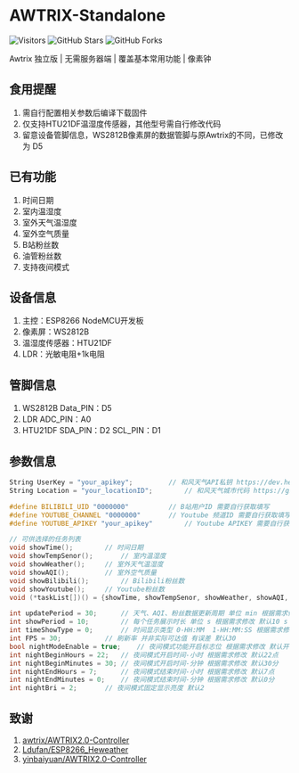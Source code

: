 # AWTRIX-Standalone
![Visitors](https://visitor-badge.glitch.me/badge?page_id=zys91.AWTRIX-Standalone)
![GitHub Stars](https://img.shields.io/github/stars/zys91/AWTRIX-Standalone.svg?style=flat-square&label=Stars&logo=github)
![GitHub Forks](https://img.shields.io/github/forks/zys91/AWTRIX-Standalone.svg?style=flat-square&label=Forks&logo=github)

Awtrix 独立版 | 无需服务器端 | 覆盖基本常用功能 | 像素钟

## 食用提醒

1. 需自行配置相关参数后编译下载固件
2. 仅支持HTU21DF温湿度传感器，其他型号需自行修改代码
3. 留意设备管脚信息，WS2812B像素屏的数据管脚与原Awtrix的不同，已修改为 D5

## 已有功能
1. 时间日期
2. 室内温湿度
3. 室外天气温湿度
4. 室外空气质量
5. B站粉丝数
6. 油管粉丝数
7. 支持夜间模式

## 设备信息
1. 主控：ESP8266 NodeMCU开发板
2. 像素屏：WS2812B
3. 温湿度传感器：HTU21DF
4. LDR：光敏电阻+1k电阻

## 管脚信息
1. WS2812B		Data_PIN：D5
2. LDR			ADC_PIN：A0
3. HTU21DF		SDA_PIN：D2	SCL_PIN：D1

## 参数信息
```C
String UserKey = "your_apikey";			// 和风天气API私钥 https://dev.heweather.com/docs/start/ 需要自行申请
String Location = "your_locationID";		// 和风天气城市代码 https://github.com/qwd/LocationList/blob/master/China-City-List-latest.csv Location_ID 需要自行查询

#define BILIBILI_UID "0000000"			// B站用户ID 需要自行获取填写
#define YOUTUBE_CHANNEL "0000000"		// Youtube 频道ID 需要自行获取填写
#define YOUTUBE_APIKEY "your_apikey"		// Youtube APIKEY 需要自行获取填写

// 可供选择的任务列表
void showTime();		// 时间日期
void showTempSenor();		// 室内温湿度
void showWeather();		// 室外天气温湿度
void showAQI();			// 室外空气质量
void showBilibili();		// Bilibili粉丝数
void showYoutube();		// Youtube粉丝数
void (*taskList[])() = {showTime, showTempSenor, showWeather, showAQI, showBilibili, showYoutube}; // 在此处根据需求自行调节任务开关和顺序

int updatePeriod = 30;		// 天气、AQI、粉丝数据更新周期 单位 min 根据需求修改 默认30 min
int showPeriod = 10;		// 每个任务展示时长 单位 s 根据需求修改 默认10 s
int timeShowType = 0;		// 时间显示类型 0-HH:MM  1-HH:MM:SS 根据需求修改 默认0-HH:MM
int FPS = 30;			// 刷新率 并非实际可达值 有误差 默认30
bool nightModeEnable = true;	// 夜间模式功能开启标志位 根据需求修改 默认开
int nightBeginHours = 22;	// 夜间模式开启时间-小时 根据需求修改 默认22点
int nightBeginMinutes = 30;	// 夜间模式开启时间-分钟 根据需求修改 默认30分
int nightEndHours = 7;		// 夜间模式结束时间-小时 根据需求修改 默认7点
int nightEndMinutes = 0;	// 夜间模式结束时间-分钟 根据需求修改 默认0分
int nightBri = 2;		// 夜间模式固定显示亮度 默认2
```
## 致谢
1. [awtrix/AWTRIX2.0-Controller](https://github.com/awtrix/AWTRIX2.0-Controller)
2. [Ldufan/ESP8266_Heweather](https://github.com/Ldufan/ESP8266_Heweather)
3. [yinbaiyuan/AWTRIX2.0-Controller](https://github.com/yinbaiyuan/AWTRIX2.0-Controller)

